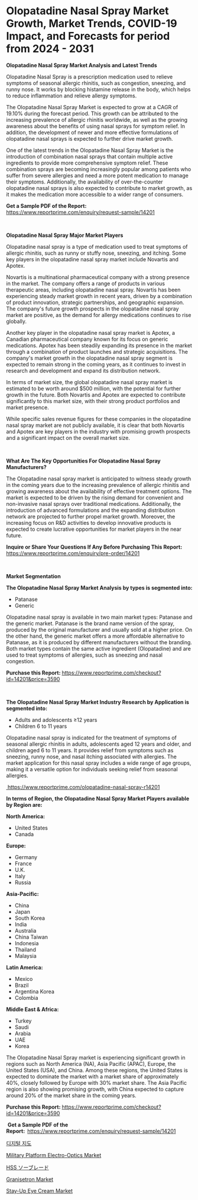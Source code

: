 <p><h1>Olopatadine Nasal Spray Market Growth, Market Trends, COVID-19 Impact, and Forecasts for period from 2024 - 2031</h1></p><p><strong>Olopatadine Nasal Spray Market Analysis and Latest Trends</strong></p>
<p><p>Olopatadine Nasal Spray is a prescription medication used to relieve symptoms of seasonal allergic rhinitis, such as congestion, sneezing, and runny nose. It works by blocking histamine release in the body, which helps to reduce inflammation and relieve allergy symptoms. </p><p>The Olopatadine Nasal Spray Market is expected to grow at a CAGR of 19.10% during the forecast period. This growth can be attributed to the increasing prevalence of allergic rhinitis worldwide, as well as the growing awareness about the benefits of using nasal sprays for symptom relief. In addition, the development of newer and more effective formulations of olopatadine nasal sprays is expected to further drive market growth.</p><p>One of the latest trends in the Olopatadine Nasal Spray Market is the introduction of combination nasal sprays that contain multiple active ingredients to provide more comprehensive symptom relief. These combination sprays are becoming increasingly popular among patients who suffer from severe allergies and need a more potent medication to manage their symptoms. Additionally, the availability of over-the-counter olopatadine nasal sprays is also expected to contribute to market growth, as it makes the medication more accessible to a wider range of consumers.</p></p>
<p><strong>Get a Sample PDF of the Report:&nbsp;</strong> <a href="https://www.reportprime.com/enquiry/request-sample/14201">https://www.reportprime.com/enquiry/request-sample/14201</a></p>
<p>&nbsp;</p>
<p><strong>Olopatadine Nasal Spray Major Market Players</strong></p>
<p><p>Olopatadine nasal spray is a type of medication used to treat symptoms of allergic rhinitis, such as runny or stuffy nose, sneezing, and itching. Some key players in the olopatadine nasal spray market include Novartis and Apotex.</p><p>Novartis is a multinational pharmaceutical company with a strong presence in the market. The company offers a range of products in various therapeutic areas, including olopatadine nasal spray. Novartis has been experiencing steady market growth in recent years, driven by a combination of product innovation, strategic partnerships, and geographic expansion. The company's future growth prospects in the olopatadine nasal spray market are positive, as the demand for allergy medications continues to rise globally.</p><p>Another key player in the olopatadine nasal spray market is Apotex, a Canadian pharmaceutical company known for its focus on generic medications. Apotex has been steadily expanding its presence in the market through a combination of product launches and strategic acquisitions. The company's market growth in the olopatadine nasal spray segment is expected to remain strong in the coming years, as it continues to invest in research and development and expand its distribution network.</p><p>In terms of market size, the global olopatadine nasal spray market is estimated to be worth around $500 million, with the potential for further growth in the future. Both Novartis and Apotex are expected to contribute significantly to this market size, with their strong product portfolios and market presence.</p><p>While specific sales revenue figures for these companies in the olopatadine nasal spray market are not publicly available, it is clear that both Novartis and Apotex are key players in the industry with promising growth prospects and a significant impact on the overall market size.</p></p>
<p>&nbsp;</p>
<p><strong>What Are The Key Opportunities For Olopatadine Nasal Spray Manufacturers?</strong></p>
<p><p>The Olopatadine nasal spray market is anticipated to witness steady growth in the coming years due to the increasing prevalence of allergic rhinitis and growing awareness about the availability of effective treatment options. The market is expected to be driven by the rising demand for convenient and non-invasive nasal sprays over traditional medications. Additionally, the introduction of advanced formulations and the expanding distribution network are projected to further propel market growth. Moreover, the increasing focus on R&D activities to develop innovative products is expected to create lucrative opportunities for market players in the near future.</p></p>
<p><strong>Inquire or Share Your Questions If Any Before Purchasing This Report:</strong> <a href="https://www.reportprime.com/enquiry/pre-order/14201">https://www.reportprime.com/enquiry/pre-order/14201</a></p>
<p>&nbsp;</p>
<p><strong>Market Segmentation</strong></p>
<p><strong>The Olopatadine Nasal Spray Market Analysis by types is segmented into:</strong></p>
<p><ul><li>Patanase</li><li>Generic</li></ul></p>
<p><p>Olopatadine nasal spray is available in two main market types: Patanase and the generic market. Patanase is the brand name version of the spray, produced by the original manufacturer and usually sold at a higher price. On the other hand, the generic market offers a more affordable alternative to Patanase, as it is produced by different manufacturers without the branding. Both market types contain the same active ingredient (Olopatadine) and are used to treat symptoms of allergies, such as sneezing and nasal congestion.</p></p>
<p><strong>Purchase this Report:&nbsp;</strong><a href="https://www.reportprime.com/checkout?id=14201&price=3590">https://www.reportprime.com/checkout?id=14201&price=3590</a></p>
<p>&nbsp;</p>
<p><strong>The Olopatadine Nasal Spray Market Industry Research by Application is segmented into:</strong></p>
<p><ul><li>Adults and adolescents ≥12 years</li><li>Children 6 to 11 years</li></ul></p>
<p><p>Olopatadine nasal spray is indicated for the treatment of symptoms of seasonal allergic rhinitis in adults, adolescents aged 12 years and older, and children aged 6 to 11 years. It provides relief from symptoms such as sneezing, runny nose, and nasal itching associated with allergies. The market application for this nasal spray includes a wide range of age groups, making it a versatile option for individuals seeking relief from seasonal allergies.</p></p>
<p><a href="https://www.reportprime.com/olopatadine-nasal-spray-r14201">&nbsp;https://www.reportprime.com/olopatadine-nasal-spray-r14201</a></p>
<p><strong>In terms of Region, the Olopatadine Nasal Spray Market Players available by Region are:</strong></p>
<p>
    <p> <strong> North America: </strong>
        <ul>
            <li>United States</li>
            <li>Canada</li>
        </ul>
        </p> 
    <p> <strong> Europe: </strong>
        <ul>
            <li>Germany</li>
            <li>France</li>
            <li>U.K.</li>
            <li>Italy</li>
            <li>Russia</li>
        </ul>
        </p> 
    <p> <strong> Asia-Pacific: </strong>
        <ul>
            <li>China</li>
            <li>Japan</li>
            <li>South Korea</li>
            <li>India</li>
            <li>Australia</li>
            <li>China Taiwan</li>
            <li>Indonesia</li>
            <li>Thailand</li>
            <li>Malaysia</li>
        </ul>
        </p> 
    <p> <strong> Latin America: </strong>
        <ul>
            <li>Mexico</li>
            <li>Brazil</li>
            <li>Argentina Korea</li>
            <li>Colombia</li>
        </ul>
        </p> 
    <p> <strong> Middle East & Africa: </strong>
        <ul>
            <li>Turkey</li>
            <li>Saudi</li>
            <li>Arabia</li>
            <li>UAE</li>
            <li>Korea</li>
        </ul>
    </p>
    </p>
<p><p>The Olopatadine Nasal Spray market is experiencing significant growth in regions such as North America (NA), Asia Pacific (APAC), Europe, the United States (USA), and China. Among these regions, the United States is expected to dominate the market with a market share of approximately 40%, closely followed by Europe with 30% market share. The Asia Pacific region is also showing promising growth, with China expected to capture around 20% of the market share in the coming years.</p></p>
<p><strong>Purchase this Report: </strong><a href="https://www.reportprime.com/checkout?id=14201&price=3590">https://www.reportprime.com/checkout?id=14201&price=3590</a></p>
<p>&nbsp;<strong>Get a Sample PDF of the Report:&nbsp;&nbsp;</strong><a href="https://www.reportprime.com/enquiry/request-sample/14201">https://www.reportprime.com/enquiry/request-sample/14201</a></p>
<p><strong></strong></p>
<p><p><a href="https://medium.com/@minimini78678/%EA%B8%80%EB%A1%9C%EB%B2%8C-%EB%94%94%EC%A7%80%ED%84%B8-%EC%A7%80%EB%8F%84-%EC%8B%9C%EC%9E%A5%EC%9D%98-%EB%AF%B8%EB%9E%98-%ED%8A%B8%EB%A0%8C%EB%93%9C-198%ED%8E%98%EC%9D%B4%EC%A7%80%EC%97%90%EC%84%9C-2024%EB%85%84%EB%B6%80%ED%84%B0-2031%EB%85%84%EA%B9%8C%EC%A7%80%EC%9D%98-%EC%8B%9C%EC%9E%A5-%ED%86%B5%EC%B0%B0%EA%B3%BC-%EB%B6%84%EC%84%9D-026c987a5c30">디지털 지도</a></p><p><a href="https://medium.com/@kathleenjacksond65/global-military-platform-electro-optics-market-size-is-expected-to-reach-at-a-cagr-of-4-8-0a2d37d40b10">Military Platform Electro-Optics Market</a></p><p><a href="https://medium.com/@sebastianhodges1/%E3%82%B0%E3%83%AD%E3%83%BC%E3%83%90%E3%83%ABhss%E3%83%8E%E3%82%B3%E3%82%AE%E3%83%AA%E5%88%83%E3%81%AE%E5%B8%82%E5%A0%B4%E8%A6%8F%E6%A8%A1%E3%81%AF-%E5%B9%B4%E5%B9%B3%E5%9D%87%E6%88%90%E9%95%B7%E7%8E%875-7-%E3%81%AB%E9%81%94%E3%81%99%E3%82%8B%E3%81%A8%E4%BA%88%E6%83%B3%E3%81%95%E3%82%8C%E3%81%A6%E3%81%8A%E3%82%8A-%E3%81%93%E3%81%AE%E3%83%AC%E3%83%9D%E3%83%BC%E3%83%88%E3%81%AF%E5%B8%82%E5%A0%B4%E3%81%AE%E6%88%90%E9%95%B7-%E3%83%88%E3%83%AC%E3%83%B3%E3%83%89-%E6%A9%9F%E4%BC%9A-%E3%81%8A%E3%82%88%E3%81%B32024%E5%B9%B4%E3%81%8B%E3%82%892031%E5%B9%B4%E3%81%BE%E3%81%A7%E3%81%AE%E4%BA%88%E6%B8%AC%E3%82%92%E3%82%AB%E3%83%90%E3%83%BC%E3%81%97%E3%81%A6%E3%81%84%E3%81%BE%E3%81%99-b0cbd6335841">HSS ソーブレード</a></p><p><a href="https://github.com/btwcqfvq34/Market-Research-Report-List-1/blob/main/granisetron-market.md">Granisetron Market</a></p><p><a href="https://medium.com/@jeniw10236654655/navigating-the-global-stay-up-eye-cream-market-landscape-trends-forecasts-and-impact-analysis-b5573468aaf7">Stay-Up Eye Cream Market</a></p></p>